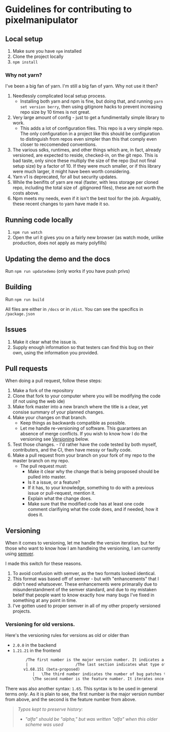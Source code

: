# Guidelines for contributing to pixelmanipulator

## Local setup

1. Make sure you have `npm` installed
2. Clone the project locally
3. `npm install`

### Why not yarn?

I've been a big fan of yarn. I'm still a big fan of yarn. Why not use it then?

1. Needlessly complicated local setup process.
   - Installing both yarn and npm is fine, but doing that, and running `yarn set
   version berry`, then using gitignore hacks to prevent increasing repo size by 10 times is not great.
2. Very large amount of config - just to get a fundimentally simple
   library to work.
   - This adds a lot of configuration files. This repo is a very simple repo.
     The only configuration in a project like this should be configuration to
     distinguish from repos even simpler than this that comply even closer to
     reccomended conventions.
3. The various sdks, runtimes, and other things which are, in fact,
   already versioned, are expected to reside, checked-in, on the git
   repo. This is bad taste, only since these multiply the size of the
   repo (but not final setup size) by a factor of 10. If they were much smaller,
   or if this library were much larger, it might have been worth considering.
4. Yarn v1 is deprecated, for all but security updates.
5. While the benifits of yarn are real (faster, with less storage per cloned
   repo, including the total size of .gitignored files), these are not worth the
   costs above.
6. Npm meets my needs, even if it isn't the best tool for the job.
   Arguably, these recent changes to yarn have made it so.

## Running code locally

1. `npm run watch`
2. Open the url it gives you on a fairly new browser (as watch mode, unlike
   production, does not apply as many polyfills)

## Updating the demo and the docs

Run `npm run updatedemo` (only works if you have push privs)

## Building

Run `npm run build`

All files are either in `/docs` or in `/dist`. You can see the specifics in `/package.json`

## Issues

1. Make it clear what the issue is.
2. Supply enough information so that testers can find this bug on their own, using the information you provided.

## Pull requests

When doing a pull request, follow these steps:

1. Make a fork of the repository
2. Clone that fork to your computer where you will be modifying the code (if not using the web ide)
3. Make fork master into a new branch where the title is a clear, yet consise summary of your planned changes.
4. Make your changes on that branch.
	* Keep things as backwards compatible as possible.
	* Let me handle re-versioning of software. This guarantees an absence of merge conflicts. If you wish to know how I do the versioning see [Versioning](#Versioning) below.
5. Test those changes. - I'd rather have the code tested by both myself, contributers, and the CI, then have messy or faulty code.
6. Make a pull request from your branch on your fork of my repo to the master branch on my repo.
	* The pull request must:
		* Make it clear why the change that is being proposed should be pulled into master.
    	* Is it a issue, or a feature?
    	* If it has, to your knowledge, something to do with a previous issue or pull-request, mention it.
    	* Explain what the change does.
    	* Make sure that the modified code has at least one code comment clarifiying what the code does, and if needed, how it does it.

## Versioning

When it comes to versioning, let me handle the version iteration, but
for those who want to know how I am handleing the versioning, I am
currently using [semver](https://semver.org).

I made this switch for these reasons.

1. To avoid confusion with semver, as the two formats looked identical.
2. This format was based off of semver - but with "enhancements" that I
   didn't need whatsoever. These enhancements were primarally due to
   misunderstandment of the semver standard, and due to my mistaken
   beleif that people want to know exactly how many bugs I've fixed in
   something at any point in time.
3. I've gotten used to proper semver in all of my other properly
   versioned projects.

### Versioning for old versions.

Here's the versioning rules for versions as old or older than

- `2.0.0` in the backend
- `1.21.21` in the frontend

```txt
         /The first number is the major version number. It indicates a drastic differance in how one interacts with the library. And iterates once per turn of the release cycle identifier.
         |                     /The last section indicates what type of release this is, it is the release cycle identifier. It can either be LTS, alfa, alfa-proposed, beta, or beta-proposed.
        v1.68.151 (beta-proposed)
            |   \The third number indicates the number of bug patches there are. It iterates once per bug patch. This section can, at times, be ommitted due to the potential frequency of it's changing. This section never resets to zero.
            \The second number is the feature number. It iterates once per non-bug-related feature added in this example, there are 65 modifications to the code that don't qualify as bug patches. and are, as such, features. This number never resets to zero.
```

There was also another syntax: `1.65`. This syntax is to be used in general terms _only_.
As it is plain to see, the first number is the major version number from above, and the second is the feature number from above.

> _Typos kept to preserve history:_
> - _"alfa" should be "alpha," but was written "alfa" when this older scheme was used_
